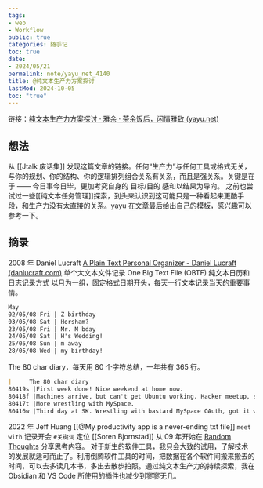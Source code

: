 ```yaml
---
tags:
- web
- Workflow
public: true
categories: 随手记
toc: true
date:
- 2024/05/21
permalink: note/yayu_net_4140
title: @纯文本生产力方案探讨
lastMod: 2024-10-05
toc: "true"
---
```


链接：[纯文本生产力方案探讨 · 雅余 · 茶余饭后，闲情雅致 (yayu.net)](https://yayu.net/4140.html)
<!--more-->
## 想法
从 [[Jtalk 废话集]] 发现这篇文章的链接。任何“生产力”与任何工具或格式无关，与你的规划、你的结构、你的逻辑排列组合关系有关系，而且是强关系。关键是在于 —— 今日事今日毕，更加考究自身的 目标/目的 感和以结果为导向。
之前也尝试过一些[[纯文本任务管理]]探索，到头来认识到这可能只是一种看起来更酷手段，和生产力没有太直接的关系。yayu 在文章最后给出自己的模板，感兴趣可以参考一下。
## 摘录
2008 年 Daniel Lucraft [A Plain Text Personal Organizer - Daniel Lucraft (danlucraft.com)](https://danlucraft.com/blog/2008/04/plain-text-organizer/)
单个大文本文件记录 One Big Text File (OBTF)
纯文本日历和日志记录方式
以月为一组，固定格式日期开头，每天一行文本记录当天的重要事情。
```markdown
May
02/05/08 Fri | Z birthday
03/05/08 Sat | Horsham?
23/05/08 Fri | Mr. M bday
24/05/08 Sat | H's Wedding!
25/05/08 Sun | m away
28/05/08 Wed | my birthday!
```
The 80 char diary，每天用 80 个字符总结，一年共有 365 行。
```markdown
|     The 80 char diary                                                          |
80419s |First week done! Nice weekend at home now.                                      |
80418f |Machines arrive, but can't get Ubuntu working. Hacker meetup, second time round!|
80417t |More wrestling with MySpace.                                                    |
80416w |Third day at SK. Wrestling with bastard MySpace OAuth, got it working.
```
2022 年 Jeff Huang [[@My productivity app is a never-ending txt file]]
`meet with` 记录开会
`#关键词` 定位
[[Soren Bjornstad]] 从 09 年开始在 [Random Thoughts](https://randomthoughts.sorenbjornstad.com/) 分享思考内容。
对于新生的软件工具，我只会大致的试用，了解技术的发展就适可而止了。利用倒腾软件工具的时间，把数据在各个软件间搬来搬去的时间，可以去多读几本书，多出去散步拍照。通过纯文本生产力的持续探索，我在 Obsidian 和 VS Code 所使用的插件也减少到寥寥无几。
